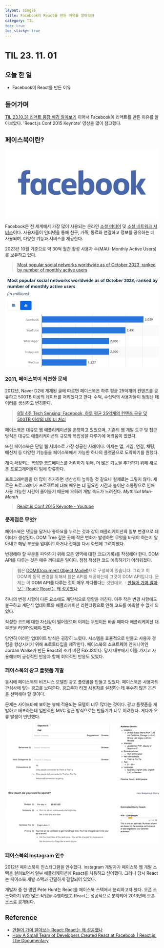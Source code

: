 ```yaml
---
layout: single
title: Facebook이 React를 만든 이유를 알아보자
category: TIL
toc: true
toc_sticky: true
---
```


# TIL 23. 11. 01

## 오늘 한 일

- Facebook이 React를 만든 이유


## 들어가며

[TIL 23.10.31 리액트 등장 배경 알아보기](https://scseong.github.io/til/231031TIL/) 이어서 Facebook이 리액트를 만든 이유를 알아보았다. 'React.js Conf 2015 Keynote' 영상을 많이 참고했다.

## 페이스북이란?

![image-20231101214020986](/assets/images/2023-11-01-231101TIL/image-20231101214020986.png)

Facebook은 전 세계에서 가장 많이 사용되는 온라인 [소셜 미디어](https://ko.wikipedia.org/wiki/소셜_미디어) 및 [소셜 네트워크 서비스](https://ko.wikipedia.org/wiki/소셜_네트워크_서비스)이다. 사용자들이 인터넷을 통해 친구, 가족, 동료와 연결하고 정보를 공유하는 데 사용되며, 다양한 기능과 서비스를 제공한다.

2023년 10월 기준으로 약 30억 월간 활성 사용자 수(MAU: Monthly Active Users)를 보유하고 있다.

>  [Most popular social networks worldwide as of October 2023, ranked by number of monthly active users](https://www.statista.com/statistics/272014/global-social-networks-ranked-by-number-of-users/)

![image-20231101195540441](/assets/images/2023-11-01-231101TIL/image-20231101195540441.png)

### 2011, 페이스북이 직면한 문제

2012년, Naver D2에 게재된 글에 따르면 페이스북은 하루 평균 25억개의 컨텐츠를 공유하고 500TB 이상의 데이터를 처리했다고 한다. 수억, 수십억의 사용자들이 엄청난 데이터를 생성하고 변경한다. 

> [8월 4주 Tech Sensing: Facebook, 하루 평균 25억개의 컨텐츠 공유 및 500TB 이상의 데이터 처리](https://d2.naver.com/helloworld/138070)

페이스북은 대규모 웹 애플리케이션을 운영하고 있었으며, 기존의 웹 개발 도구 및 접근 방식은 대규모 애플리케이션의 규모와 복잡성을 다루기에 어려움이 있었다. 

또한 페이스북은 단일 웹 서비스로 가장 성공한 사례이다. 이제는 앱, 게임, 연결, 채팅, 메신저 등 다양한 기능들을 페이스북에서 가능한 하나의 플랫폼으로 도약하기를 원했다. 

계속 확장되는 복잡한 코드베이스를 처리하기 위해, 더 많은 기능을 추가하기 위해 새로운 프로그래머들이 팀에 합류한다. 

프로그래머들을 더 많이 추가하면 생산성이 높아질 것 같으나 실제로는 그렇지 않다. 새로운 프로그래머가 프로젝트에 대해 배우는 데 필요한 시간과 늘어난 소통량으로 인해 사용 가능한 시간이 줄어들기 때문에 오히려 개발 속도가 느려진다. *Mythical Man-Month*

> [React.js Conf 2015 Keynote - Youtube](https://www.youtube.com/watch?v=KVZ-P-ZI6W4)

### 문제점은 무엇?

페이스북은 댓글을 달거나 좋아요를 누르는 것과 같이 애플리케이션의 일부 변경으로 데이터가 생성된다. DOM Tree 깊은 곳에 작은 변화가 발생하면 무엇을 바꿔야 하는지 알아내고 해당 부분을 업데이트하거나 전체를 다시 화면에 그려야했다.

변경해야 할 부분을 파악하기 위해 모든 영역에 대한 코드(기록)를 작성해야 한다. DOM API를 다루는 것은 매우 까다로운 일이다. 점점 작성한 코드 예측하기가 어려워졌다. 

> 웹은 [DOM(Document Object Model)](https://developer.mozilla.org/ko/docs/Web/API/Document_Object_Model/Introduction)으로 구성되어 있습니다. 그리고 이 DOM의 동적 변경을 위해서 웹은 API를 제공하는데 그것이 DOM API입니다. 문제는 이 **DOM API를 다루는 것이 매우 까다롭다**는 것인데요. - [만들어 가며 알아보는 React: React는 왜 성공했나](https://techblog.woowahan.com/8311/)

하나의 변경 사항이 다른 요소에도 계단식으로 영향을 끼친다. 아주 작은 변경 사항에도 불구하고 계단식 업데이트와 애플리케이션 리렌더링으로 인해 코드를 예측할 수 없게 되었다.

작성한 코드에 대한 자신감이 떨어졌으며 이제는 무엇이든 바꿀 때마다 애플리케이션 대부분을 리렌더링해야 했다. 

당연히 이러한 업데이트 방식은 굉장히 느렸다. 시스템을 효율적으로 만들고 사용자 경험을 향상시키기 위해 프로토타입을 제작한다. 페이스북의 소프트웨어 엔지니어인 Jordan Walke가 만든 React의 초기 버전 FaxJS이다. 당시 내부에서 이를 가지고 사용해보며 긍정적인 반응과 함께 회의적인 반응도 있었다. 

### 페이스북의 광고 플랫폼 개발

동시에 페이스북의 비즈니스 모델인 광고 플랫폼을 만들고 있었다. 페이스북은 사용자의 관심사에 맞는 광고를 보여준다. 광고주가 타겟 사용자를 설정하는데 무수히 많은 옵션을 선택해야 할 것이다.

문제는 사이드바에 보이는 뷰에 적용되는 모델이 너무 많다는 것이다. 광고 플랫폼을 개발하고 배포하는데 일반적인 MVC 접근 방식으로는 만들기가 너무 어려웠다. 게다가 오류 발생이 빈번했다.

![image-20231101231152210](/assets/images/2023-11-01-231101TIL/image-20231101231152210.png)

### 페이스북의 Instagram 인수

2012년 페이스북이 인스타그램을 인수했다. Instagram 개발자가 페이스북 웹 개발 스택을 살펴보면서 일부 애플리케이션에 React를 사용하고 싶어했다. 그러나 당시 React는 페이스북 개발 스택과 긴밀하게 결합되어 있었다.

개발자 중 한 명인 Pete Hunt는 React를 페이스북 스택에서 분리하고자 했다. 오픈 소스화하기 위한 많은 작업을 수행하였고 React는 성공적으로 분리되어 2013년에 오픈 소스로 공개된다.

## Reference

- [만들어 가며 알아보는 React: React는 왜 성공했나](https://techblog.woowahan.com/8311/)
- [How A Small Team of Developers Created React at Facebook \| React.js: The Documentary](https://www.youtube.com/watch?v=8pDqJVdNa44)

